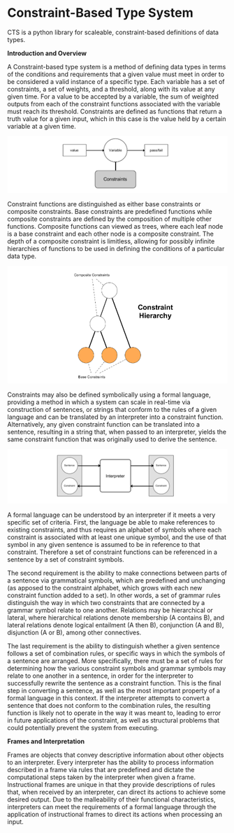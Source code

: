 # Constraint-Based Type System

CTS is a python library for scaleable, constraint-based definitions of data types.

__Introduction and Overview__

A Constraint-based type system is a method of defining data types in terms of the conditions and requirements that a given value must meet in order to be considered a valid instance of a specific type. Each variable has a set of constraints, a set of weights, and a threshold, along with its value at any given time. For a value to be accepted by a variable, the sum of weighted outputs from each of the constraint functions associated with the variable must reach its threshold. Constraints are defined as functions that return a truth value for a given input, which in this case is the value held by a certain variable at a given time.

![Variable](https://github.com/CarsonScott/CTS/blob/master/img/constraint_variable.PNG)
	
Constraint functions are distinguished as either base constraints or composite constraints. Base constraints are predefined functions while composite constraints are defined by the composition of multiple other functions. Composite functions can viewed as trees, where each leaf node is a base constraint and each other node is a composite constraint. The depth of a composite constraint is limitless, allowing for possibly infinite hierarchies of functions to be used in defining the conditions of a particular data type.

![Constraints](https://github.com/CarsonScott/CTS/blob/master/img/constraint_hierarchy.PNG)

Constraints may also be defined symbolically using a formal language, providing a method in which a system can scale in real-time via construction of sentences, or strings that conform to the rules of a given language and can be translated by an interpreter into a constraint function. Alternatively, any given constraint function can be translated into a sentence, resulting in a string that, when passed to an interpreter, yields the same constraint function that was originally used to derive the sentence.

![Interpreter](https://github.com/CarsonScott/CTS/blob/master/img/Interpreter.PNG)

A formal language can be understood by an interpreter if it meets a very specific set of criteria. First, the language be able to make references to existing constraints, and thus requires an alphabet of symbols where each constraint is associated with at least one unique symbol, and the use of that symbol in any given sentence is assumed to be in reference to that constraint. Therefore a set of constraint functions can be referenced in a sentence by a set of constraint symbols.
	
The second requirement is the ability to make connections between parts of a sentence via grammatical symbols, which are predefined and unchanging (as apposed to the constraint alphabet, which grows with each new constraint function added to a set). In other words, a set of grammar rules distinguish the way in which two constraints that are connected by a grammar symbol relate to one another. Relations may be hierarchical or lateral, where hierarchical relations denote membership (A contains B), and lateral relations denote logical entailment (A then B), conjunction (A and B), disjunction (A or B), among other connectives.

The last requirement is the ability to distinguish whether a given sentence follows a set of combination rules, or specific ways in which the symbols of a sentence are arranged. More specifically, there must be a set of rules for determining how the various constraint symbols and grammar symbols may relate to one another in a sentence, in order for the interpreter to successfully rewrite the sentence as a constraint function. This is the final step in converting a sentence, as well as the most important property of a formal language in this context. If the interpreter attempts to convert a sentence that does not conform to the combination rules, the resulting function is likely not to operate in the way it was meant to, leading to error in future applications of the constraint, as well as structural problems that could potentially prevent the system from executing.


__Frames and Interpretation__

Frames are objects that convey descriptive information about other objects to an interpreter. Every interpreter has the ability to process information described in a frame via rules that are predefined and dictate the computational steps taken by the interpreter when given a frame. Instructional frames are unique in that they provide descriptions of rules that, when received by an interpreter, can direct its actions to achieve some desired output. Due to the malleability of their functional characteristics, interpreters can meet the requirements of a  formal language through the application of instructional frames to direct its actions when processing an input.

